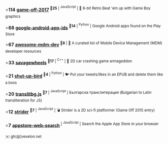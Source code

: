 :star:**114** **[game-off-2017](https://github.com/kenamick/game-off-2017)**<sup> :eyes:**25** | <sup>JavaScript</sup> | 👊  8-bit Retro Beat 'em up with Game Boy graphics </sup>

:star:**68** **[google-android-app-ids](https://github.com/petarov/google-android-app-ids)**<sup> :eyes:**14** | <sup>Python</sup> | Google Android apps found on the Play Store</sup>

:star:**67** **[awesome-mdm-dev](https://github.com/petarov/awesome-mdm-dev)**<sup> :eyes:**8** | :iphone: A curated list of Mobile Device Management (MDM) developer resources</sup>

:star:**33** **[savagewheels](https://github.com/kenamick/savagewheels)**<sup> :eyes:**17** | <sup>C++</sup> | :checkered_flag: 2D car crashing game armageddon</sup>

:star:**21** **[shut-up-bird](https://github.com/petarov/shut-up-bird)**<sup> :eyes:**4** | <sup>Python</sup> | :bird: Put your tweets/likes in an EPUB and delete them like a boss</sup>

:star:**20** **[translitbg.js](https://github.com/petarov/translitbg.js)**<sup> :eyes:**7** | <sup>JavaScript</sup> | Българска транслитерация (Bulgarian to Latin transliteration for JS)</sup>

:star:**12** **[strider](https://github.com/kenamick/strider)**<sup> :eyes:**7** | <sup>JavaScript</sup> | :bomb: Strider is a 2D sci-fi platformer (Game Off 2015 entry)</sup>

:star:**7** **[appstore-web-search](https://github.com/petarov/appstore-web-search)**<sup> | <sup>JavaScript</sup> | Search the Apple App Store in your browser</sup>

<sub>:envelope: gh(@]vexelon.net</sub>